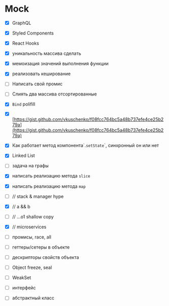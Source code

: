 # Mock

* [x] GraphQL
* [x] Styled Components
* [x] React Hooks
* [x] уникальность массива сделать
* [x] мемоизация значений выполнения функции
* [x] реализовать кеширование
* [ ] Написать свой промис
* [ ] Слиять два массива отсортированные
* [x] `Bind` polifill
* [x] [https://gist.github.com/vkuschenko/f08fcc764bc5a48b737efe4ce25b279a](https://gist.github.com/vkuschenko/f08fcc764bc5a48b737efe4ce25b279a)
* [x] Как работает метод компонента\`.`setState`\`, синхронный он или нет
* [x] Linked List
* [ ] задача на графы
* [x] написать реализацию метода `slice`
* [x] написать реализацию метода `map`
* [ ] // stack & manager hype 
* [x] // a && b 
* [ ] // ...o1 shallow copy 
* [x] // microservices
* [ ] промисы, race, all
* [ ] геттеры/сетеры в объекте
* [ ] дескрипторы свойств объекта
* [ ] Object freeze, seal
* [ ] WeakSet
* [ ] интерфейс 
* [ ] абстрактный класс











